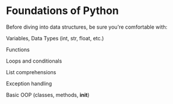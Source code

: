 # Foundations of Python

Before diving into data structures, be sure you're comfortable with:

Variables, Data Types (int, str, float, etc.)

Functions

Loops and conditionals

List comprehensions

Exception handling

Basic OOP (classes, methods, **init**)
